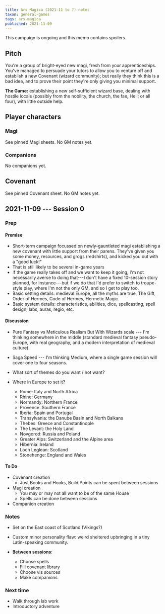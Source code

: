 ```yaml
---
title: Ars Magica (2021-11 to ?) notes
taxon: general-games
tags: ars-magica
published: 2021-11-09
---
```


<aside class="highlight">This campaign is ongoing and this memo contains spoilers.</aside>

Pitch
-----

You're a group of bright-eyed new magi, fresh from your
apprenticeships.  You've managed to persuade your tutors to allow you
to venture off and establish a new Covenant (wizard community); but
really they think this is a bad idea, and to prove their point they're
only giving you minimal support.

**The Game:** establishing a new self-sufficient wizard base, dealing
with hostile locals (possibly from the nobility, the church, the fae,
Hell; or all four), with little outside help.


Player characters
-----------------

### Magi

See pinned Magi sheets.  No GM notes yet.

### Companions

No companions yet.


Covenant
--------

See pinned Covenant sheet.  No GM notes yet.


2021-11-09 --- Session 0
------------------------

### Prep

#### Premise

- Short-term campaign focussed on newly-gauntleted magi establishing a
  new covenant with little support from their parens.  They've given
  you some money, resources, and grogs (redshirts), and kicked you out
  with a "good luck!"
- That is still likely to be several in-game years
- If the game really takes off and we want to keep it going, I'm not
  necessarily averse to doing that---I don't have a fixed 10-session
  story planned, for instance---but if we do that I'd prefer to switch
  to troupe-style play, where I'm not the only GM, and so I get to
  play too.
- Basic setting details: medieval Europe, all the myths are true, The
  Gift, Order of Hermes, Code of Hermes, Hermetic Magic.
- Basic system details: characteristics, abilities, dice,
  spellcasting, spell design, labs, auras, regio, etc.

#### Discussion

- Pure Fantasy vs Meticulous Realism But With Wizards scale --- I'm
  thinking somewhere in the middle (standard medieval fantasy
  pseudo-Europe, with real geography, and a modern interpretation of
  medieval culture).

- Saga Speed --- I'm thinking Medium, where a single game session will
  cover one to four seasons.

- What sort of themes do you want / not want?

- Where in Europe to set it?
  - Rome: Italy and North Africa
  - Rhine: Germany
  - Normandy: Northern France
  - Provence: Southern France
  - Iberia: Spain and Portugal
  - Transylvania: the Danube Basin and North Balkans
  - Thebes: Greece and Constantinople
  - The Levant: the Holy Land
  - Novgorod: Russia and Poland
  - Greater Alps: Switzerland and the Alpine area
  - Hibernia: Ireland
  - Loch Leglean: Scotland
  - Stonehenge: England and Wales

#### To Do

- Covenant creation
  - Just Books and Hooks, Build Points can be spent between sessions
- Magi creation
  - You may or may not all want to be of the same House
  - Spells can be done between sessions
- Companion creation

### Notes

- Set on the East coast of Scotland (Vikings?)
- Custom minor personality flaw: weird sheltered upbringing in a tiny
  Latin-speaking community.

- **Between sessions:**
  - Choose spells
  - Fill covenant library
  - Choose vis sources
  - Make companions

### Next time

- Walk through lab work
- Introductory adventure
